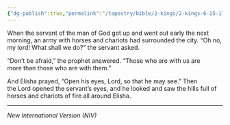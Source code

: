 ```yaml
---
{"dg-publish":true,"permalink":"/tapestry/bible/2-kings/2-kings-6-15-17/","title":"2 Kings 6:15–17","tags":["bible-verse","bible-verse"],"dgHomeLink":true,"dgShowLocalGraph":true,"dgEnableSearch":true}
---
```



When the servant of the man of God got up and went out early the next morning, an army with horses and chariots had surrounded the city. “Oh no, my lord! What shall we do?” the servant asked.

“Don’t be afraid,” the prophet answered. “Those who are with us are more than those who are with them.”

And Elisha prayed, “Open his eyes, Lord, so that he may see.” Then the Lord opened the servant’s eyes, and he looked and saw the hills full of horses and chariots of fire all around Elisha.

---
*New International Version (NIV)*